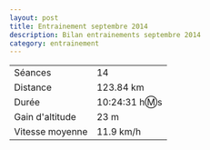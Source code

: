 ```yaml
---
layout: post
title: Entrainement septembre 2014
description: Bilan entrainements septembre 2014
category: entrainement
---
```


|                  |                |
| ---------------- | -------------- |
| Séances          | 14             |
| Distance         | 123.84 km      |
| Durée            | 10:24:31 h:m:s |
| Gain d'altitude  | 23 m           |
| Vitesse moyenne  | 11.9 km/h      |
